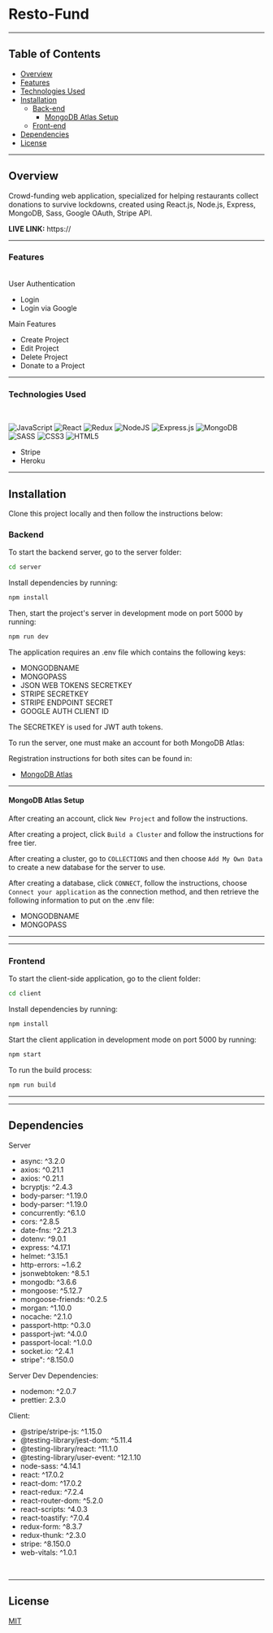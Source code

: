 # Resto-Fund

<hr/>

## Table of Contents

- [Overview](https://github.com/chingu-voyages/v30-bears-team-07#overview)
- [Features](https://github.com/chingu-voyages/v30-bears-team-07#features)
- [Technologies Used](https://github.com/chingu-voyages/v30-bears-team-07#technologies-used)
- [Installation](https://github.com/chingu-voyages/v30-bears-team-07#installation)
  - [Back-end](https://github.com/chingu-voyages/v30-bears-team-07#backend)
    - [MongoDB Atlas Setup](https://github.com/chingu-voyages/v30-bears-team-07#mongodb-atlas-setup)
  - [Front-end](https://github.com/chingu-voyages/v30-bears-team-07#frontend)
- [Dependencies](https://github.com/chingu-voyages/v30-bears-team-07#dependencies)
- [License](https://github.com/chingu-voyages/v30-bears-team-07#license)

<hr>

## Overview

Crowd-funding web application, specialized for helping restaurants collect donations to
survive lockdowns, created using React.js, Node.js, Express, MongoDB, Sass, Google OAuth, Stripe API.

<b>LIVE LINK:</b> https://

<hr/>

### Features

<br/>
User Authentication
<ul>
    <li>Login</li>
    <li>Login via Google</li>
</ul>
Main Features
<ul>
    <li>Create Project</li>
    <li>Edit Project</li>
    <li>Delete Project</li>
    <li>Donate to a Project</li>
</ul>

<hr>

### Technologies Used

<br>

<img alt="JavaScript" src="https://img.shields.io/badge/javascript-%23323330.svg?&style=for-the-badge&logo=javascript&logoColor=%23F7DF1E"/> <img alt="React" src="https://img.shields.io/badge/react-%2320232a.svg?&style=for-the-badge&logo=react&logoColor=%2361DAFB"/> <img alt="Redux" src="https://img.shields.io/badge/redux-%23593d88.svg?&style=for-the-badge&logo=redux&logoColor=white"/> <img alt="NodeJS" src="https://img.shields.io/badge/node.js-%2343853D.svg?&style=for-the-badge&logo=node.js&logoColor=white"/> <img alt="Express.js" src="https://img.shields.io/badge/express.js-%23404d59.svg?&style=for-the-badge"/> <img alt="MongoDB" src ="https://img.shields.io/badge/MongoDB-%234ea94b.svg?&style=for-the-badge&logo=mongodb&logoColor=white"/> <img alt="SASS" src="https://img.shields.io/badge/SASS-hotpink.svg?&style=for-the-badge&logo=SASS&logoColor=white"/> <img alt="CSS3" src="https://img.shields.io/badge/css3-%231572B6.svg?&style=for-the-badge&logo=css3&logoColor=white"/> <img alt="HTML5" src="https://img.shields.io/badge/html5-%23E34F26.svg?&style=for-the-badge&logo=html5&logoColor=white"/>

<ul>
    <li>Stripe</li>
    <li>Heroku</li>
</ul>

<hr>

## Installation

Clone this project locally and then follow the instructions below:

### Backend

To start the backend server, go to the server folder:

```bash
cd server
```

Install dependencies by running:

```bash
npm install
```

Then, start the project's server in development mode on port 5000 by running:

```bash
npm run dev
```

The application requires an .env file which contains the following keys:

- MONGODBNAME
- MONGOPASS
- JSON WEB TOKENS SECRETKEY
- STRIPE SECRETKEY
- STRIPE ENDPOINT SECRET
- GOOGLE AUTH CLIENT ID

The SECRETKEY is used for JWT auth tokens.

To run the server, one must make an account for both MongoDB Atlas:

Registration instructions for both sites can be found in:

- [MongoDB Atlas](https://www.mongodb.com/cloud/atlas/register)

<hr>

#### MongoDB Atlas Setup

After creating an account, click `New Project` and follow the instructions.

After creating a project, click `Build a Cluster` and follow the instructions for free tier.

After creating a cluster, go to `COLLECTIONS` and then choose `Add My Own Data` to create a new database for the server to use.

After creating a database, click `CONNECT`, follow the instructions, choose `Connect your application` as the connection method, and then retrieve the following information to put on the .env file:

- MONGODBNAME
- MONGOPASS

<hr>

<hr>

### Frontend

To start the client-side application, go to the client folder:

```bash
cd client
```

Install dependencies by running:

```bash
npm install
```

Start the client application in development mode on port 5000 by running:

```bash
npm start
```

To run the build process:

```bash
npm run build
```

<hr>

<hr>

## Dependencies

Server

<ul>
    <li>async: ^3.2.0</li>
    <li>axios: ^0.21.1</li>
    <li>axios: ^0.21.1</li>
    <li>bcryptjs: ^2.4.3</li>
    <li>body-parser: ^1.19.0</li>
    <li>body-parser: ^1.19.0</li>
    <li>concurrently: ^6.1.0</li>
    <li>cors: ^2.8.5</li>
    <li>date-fns: ^2.21.3</li>
    <li>dotenv: ^9.0.1</li>
    <li>express: ^4.17.1</li>
    <li>helmet: ^3.15.1</li>
    <li>http-errors: ~1.6.2</li>
    <li>jsonwebtoken: ^8.5.1</li>
    <li>mongodb: ^3.6.6</li>
    <li>mongoose: ^5.12.7</li>
    <li>mongoose-friends: ^0.2.5</li>
    <li>morgan: ^1.10.0</li>
    <li>nocache: ^2.1.0</li>
    <li>passport-http: ^0.3.0</li>
    <li>passport-jwt: ^4.0.0</li>
    <li>passport-local: ^1.0.0</li>
    <li>socket.io: ^2.4.1</li>
    <li>stripe": ^8.150.0</li>

</ul>
Server Dev Dependencies:
<ul>
    <li>nodemon: ^2.0.7</li>
    <li>prettier: 2.3.0</li>
</ul>

Client:

<ul>
    <li>@stripe/stripe-js: ^1.15.0</li>
    <li>@testing-library/jest-dom: ^5.11.4</li>
    <li>@testing-library/react: ^11.1.0</li>
    <li>@testing-library/user-event: ^12.1.10</li>
    <li>node-sass: ^4.14.1</li>
    <li>react: ^17.0.2</li>
    <li>react-dom: ^17.0.2</li>
    <li>react-redux: ^7.2.4</li>
    <li>react-router-dom: ^5.2.0</li>
    <li>react-scripts: ^4.0.3</li>
    <li>react-toastify: ^7.0.4</li>
    <li>redux-form: ^8.3.7</li>
    <li>redux-thunk: ^2.3.0</li>
    <li>stripe: ^8.150.0</li>
    <li>web-vitals: ^1.0.1</li>
</ul>
<br>

<hr>

## License

[MIT](https://choosealicense.com/licenses/mit/)
